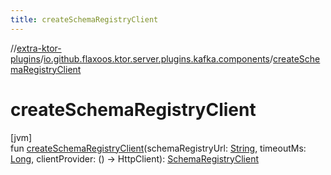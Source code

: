 ```yaml
---
title: createSchemaRegistryClient
---
```

//[extra-ktor-plugins](../../index.md)/[io.github.flaxoos.ktor.server.plugins.kafka.components](index.md)/[createSchemaRegistryClient](create-schema-registry-client.md)



# createSchemaRegistryClient



[jvm]\
fun [createSchemaRegistryClient](create-schema-registry-client.md)(schemaRegistryUrl: [String](https://kotlinlang.org/api/latest/jvm/stdlib/kotlin/-string/index.md), timeoutMs: [Long](https://kotlinlang.org/api/latest/jvm/stdlib/kotlin/-long/index.md), clientProvider: () -&gt; HttpClient): [SchemaRegistryClient](-schema-registry-client/index.md)




